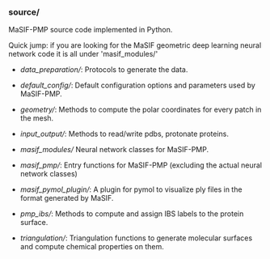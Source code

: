 ### source/
MaSIF-PMP source code implemented in Python. 

Quick jump: if you are looking for the MaSIF geometric deep learning neural network code it is all under 'masif_modules/'

+ *data_preparation/*: Protocols to generate the data. 

+ *default_config/*: Default configuration options and parameters used by MaSIF-PMP.

+ *geometry/*: Methods to compute the polar coordinates for every patch in the mesh.

+ *input_output/*: Methods to read/write pdbs, protonate proteins.

+ *masif_modules/* Neural network classes for MaSIF-PMP.

+ *masif_pmp/*: Entry functions for MaSIF-PMP (excluding the actual neural network classes)

+ *masif_pymol_plugin/*: A plugin for pymol to visualize ply files in the format generated by MaSIF.

+ *pmp_ibs/*: Methods to compute and assign IBS labels to the protein surface.

+ *triangulation/*: Triangulation functions to generate molecular surfaces and compute chemical properties on them.
